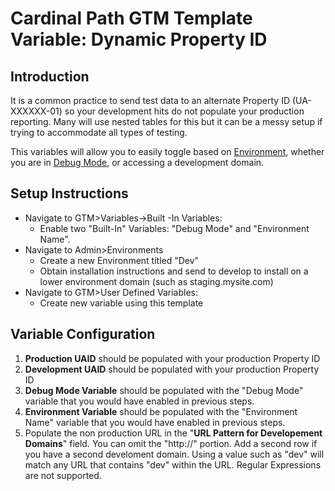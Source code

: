 # Cardinal Path GTM Template Variable: Dynamic Property ID

## Introduction

It is a common practice to send test data to an alternate Property ID (UA-XXXXXX-01) so your development hits do not populate your production reporting.  Many will use nested tables for this but it can be a messy setup if trying to accommodate all types of testing.  

This variables will allow you to easily toggle based on [Environment](https://support.google.com/tagmanager/answer/6311518?hl=en), whether you are in [Debug Mode](https://support.google.com/tagmanager/answer/6107056?hl=en), or accessing a development domain.

## Setup Instructions
* Navigate to GTM>Variables->Built -In Variables:
   * Enable two "Built-In" Variables: "Debug Mode" and "Environment Name".
* Navigate to Admin>Environments
  * Create a new Environment titled "Dev"
  * Obtain installation instructions and send to develop to install on a lower environment domain (such as staging.mysite.com)
* Navigate to GTM>User Defined Variables:
  * Create new variable using this template

 ## Variable Configuration
 1. __Production UAID__ should be populated with your production Property ID
 1. __Development UAID__ should be populated with your production Property ID
 1. __Debug Mode Variable__ should be populated with the "Debug Mode" variable that you would have enabled in previous steps.
 1. __Environment Variable__ should be populated with the "Environment Name" variable that you would have enabled in previous steps.
 1. Populate the non production URL in the "__URL Pattern for Developement Domains__" field.  You can omit the "http://" portion. Add a second row if you have a second develoment domain.  Using a value such as "dev" will match any URL that contains "dev" within the URL.  Regular Expressions are not supported.
 

